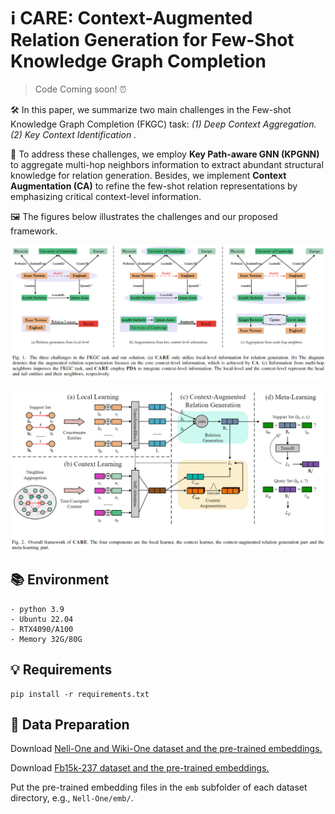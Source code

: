 # ℹ CARE: Context-Augmented Relation Generation for Few-Shot Knowledge Graph Completion

> Code Coming soon! ⏰

🛠 In this paper, we summarize two main challenges in the Few-shot Knowledge Graph Completion (FKGC) task:  *(1) Deep Context Aggregation. (2) Key Context Identification .*

🔬 To address these challenges, we employ **Key Path-aware GNN (KPGNN)** to aggregate multi-hop neighbors information to extract abundant structural knowledge for relation generation. Besides, we implement **Context Augmentation (CA)** to refine the few-shot relation representations by emphasizing critical context-level information.

🖼️ The figures below illustrates the challenges and our proposed framework.

![challenges](./fig/challenges.png)

![framework](./fig/framework.png)

## 📚 Environment

```
- python 3.9
- Ubuntu 22.04
- RTX4090/A100
- Memory 32G/80G
```

## 💡 Requirements

```
pip install -r requirements.txt
```

## 📑 Data Preparation

Download [Nell-One and Wiki-One dataset and the pre-trained embeddings.](https://github.com/xwhan/One-shot-Relational-Learning)

Download [Fb15k-237 dataset and the pre-trained embeddings.](https://github.com/SongW-SW/REFORM)

Put the pre-trained embedding files in the `emb` subfolder of each dataset directory, e.g., `Nell-One/emb/`.
